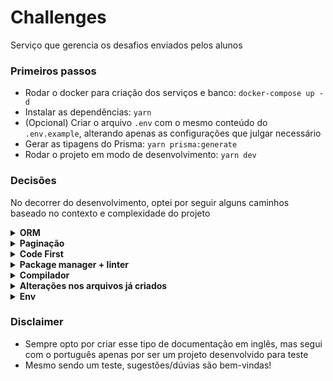 # Challenges
Serviço que gerencia os desafios enviados pelos alunos

### Primeiros passos
- Rodar o docker para criação dos serviços e banco: `docker-compose up -d`
- Instalar as dependências: `yarn`
- (Opcional) Criar o arquivo `.env` com o mesmo conteúdo do `.env.example`, alterando apenas as configurações que julgar necessário
- Gerar as tipagens do Prisma: `yarn prisma:generate`
- Rodar o projeto em modo de desenvolvimento: `yarn dev`

### Decisões
No decorrer do desenvolvimento, optei por seguir alguns caminhos baseado no contexto e complexidade do projeto

<details>
  <summary><strong>ORM</strong></summary>

  ORMs facilitam o desenvolvimento (principalmente pela tipagem, criação de seeds ou até mesmo por abstraírem o uso do SQL caso o dev não esteja muito familiarizado) e arquitetura do banco (com o uso de migrations)

  #### Abordagem
  Poderia utilizar o TypeORM ou Drizzle, mas optei por seguir com o Prisma:
  - amplamente utilizado pela Rocketseat (nada mais justo que utilizar uma tech da empresa que criou o desafio)
  - acabou evoluindo muito, o que trouxe uma comunidade muito grande
  - tipagens e documentação muito boas (possui até uma página na própria documentação do Nest)
  - TypeORM acabou ficando meio parado no tempo (só agora estão [anunciando o futuro da lib](https://github.com/typeorm/typeorm/blob/master/docs/future-of-typeorm.md))
  - ainda não possuo muita familiaridade com o Drizzle, mas seu query builder é parecido com SQL, o que pode facilitar ou dificultar o uso pelos devs (o ideal seria validar com o time, mas não é esse o caso)
</details>

<details>
  <summary><strong>Paginação</strong></summary>

  #### Abordagem
  Utilizando offset e limit ao invés da paginação por cursor
</details>

<details>
  <summary><strong>Code First</strong></summary>

</details>

<details>
  <summary><strong>Package manager + linter</strong></summary>

  Normalmente utilizo o PNPM (principalmente pela agilidade na hora de instalar as libs e o pouco espaço que ocupa depois da instalação delas) e o Biome (menos dependências e muito rápido) mas segui com o Yarn e ESLint + prettier apenas por já estarem integrados com o serviço de `corrections`
</details>

<details>
  <summary><strong>Compilador</strong></summary>

  Instalei o SWC pra fazer a compilação por causa da sua rapidez. Além disso, alterei algumas configs do `nest-cli.json` pra:
  - deletar a `/dist` ao realizar o build (evitando ter que instalar a lib `rimraf`);
  - realizar um check das tipagens do projeto com a prop `typeCheck`
</details>

<details>
  <summary><strong>Alterações nos arquivos já criados</strong></summary>

  Por ser praticamente um monorepo, aproveitei pra reutilizar alguns arquivos de configuração em ambos os serviços `challenges` e `corrections`

  #### Abordagem
  Decidi apenas mover alguns arquivos pra fora do `/packages/` ao invés de configurar o `workspaces` do Yarn ou usar o `lerna` ou alguma lib parecida:
  - é um caminho mais rápido e simples
  - evita algumas refatorações desnecessárias
</details>

<details>
  <summary><strong>Env</strong></summary>

  Prefiri deixar o projeto mais customizável em relação às configs básicas, mas utilizando valores padrão (pegos do `docker-compose.yml`) caso o dev queira rodar o projeto direto

  #### Abordagem
  Decidi criar o `/src/infra/config.ts` ao invés de utilizar a lib `@nestjs/config`:
  - é um caminho um pouco mais simples, já que não é preciso configurar nem importar nenhum módulo/serviço adicional;
  - o env não é acessado em nenhuma parte do projeto, somente no `/src/main.ts` e no `/src/infra/database/schema.prisma`;
  - é fácil visualizar os valores default de todas as envs
</details>

### Disclaimer

- Sempre opto por criar esse tipo de documentação em inglês, mas segui com o português apenas por ser um projeto desenvolvido para teste
- Mesmo sendo um teste, sugestões/dúvias são bem-vindas!

